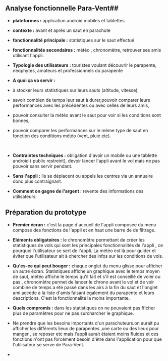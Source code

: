 ## Analyse fonctionnelle Para-Vent##

- **plateformes :** application android mobiles et tablettes

- **contexte :** avant et après un saut en parachute

- **fonctionnalité principale :** statistiques sur le saut 								effectué

- **fonctionnalités secondaires :** météo , chronomètre, retrouver ses amis utilisant l'appli.

- **Typologie des utilisateurs :** 
touristes voulant découvrir le parapente,
néophytes, amateurs et professionnels du parapente
	
- **A quoi ça va servir :** 
 - à stocker leurs statistiques sur leurs sauts (altitude, vitesse),
 - savoir combien de temps leur saut à durer,pouvoir comparer leurs performances avec les précédentes ou avec celles de leurs amis, 
 - pouvoir consulter la météo avant le saut pour voir si les conditions sont bonnes,
 -  pouvoir comparer les performances sur le même type de saut en fonction des conditions météo (vent, pluie etc).  
 <br/>

- **Contraintes techniques :**  obligation d'avoir un mobile ou une tablette android ( public restreint), devoir lancer l'appli avant le vol mais ne pas pouvoir sans servir pendant.

- **Sans l'appli :** Ils se déplacent ou appels les centres via un annuaire donc plus contraignant.

- **Comment on gagne de l'argent :** revente des informations des utilisateurs.

## Préparation du prototype ##

- **Premier écran :**  c'est la page d'accueil de l'appli composée du menu composé des fonctions de l'appli et en haut une barre de de filtrage.

- **Eléments obligatoires :**  le chronomètre permettant de créer les statistiques de vols qui sont les principales fonctionnalités de l'appli , ce pourquoi l'utilisateur se sert de l'appli. La météo est là pour guider et éviter que l'utilisateur ait à chercher des infos sur les conditions de vols.
- **Qu'es-ce qui peut bouger :**  chaque onglet du menu glisse pour afficher un autre écran. Statistiques affiche un graphique avec le temps moyen de saut, météo affiche le temps qu'il fait et s'il est conseillé de voler ou pas , chronomètre permet de lancer le chrono avant le vol et de voir combine de temps a été passé dans les airs à la fin du saut et l'onglet ami accède à la liste d'amis faisant également du parapente et leurs descriptions.
C'est la fonctionnalité la moins importante.

- **Quels compromis :** dans les statistiques on ne pouvaient pas fficher plus de paramètres pour ne  pas surcharcher le graphique.
- Ne prendre que les besoins importants d'un parachuteurs.on aurait pu afficher les différents lieux de parapentes ,une carte ou des lieux pour manger , se reposer etc mais l'appli aurait étaient moins fluides et ces fonctions n'ont pas forcément besoin d'être dans l'application pour que l'utilisateur se serve de Para-Vent.
- 









